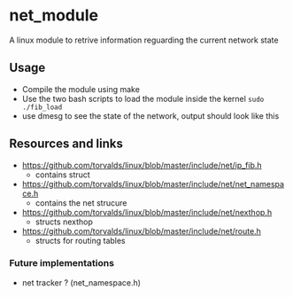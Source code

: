 # net_module
A linux module to retrive information reguarding the current network state 


## Usage 
- Compile the module using make
- Use the two bash scripts to load the module inside the kernel
 `sudo ./fib_load`
- use dmesg to see the state of the network, output should look like this



## Resources and links 
- https://github.com/torvalds/linux/blob/master/include/net/ip_fib.h
    - contains struct
- https://github.com/torvalds/linux/blob/master/include/net/net_namespace.h
    - contains the net strucure 
- https://github.com/torvalds/linux/blob/master/include/net/nexthop.h
    - structs nexthop
- https://github.com/torvalds/linux/blob/master/include/net/route.h
    - structs for routing tables 

  
### Future implementations 
- net tracker ? (net_namespace.h)